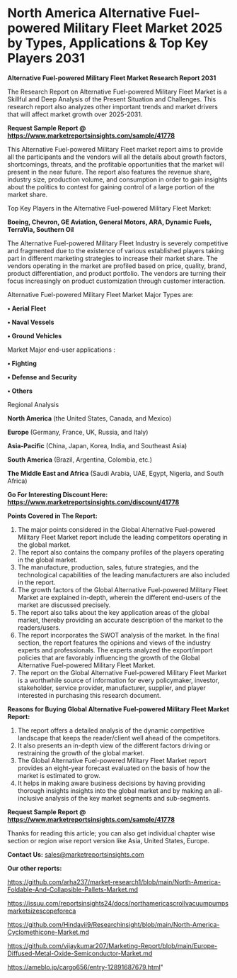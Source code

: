 # North America Alternative Fuel-powered Military Fleet Market 2025 by Types, Applications & Top Key Players 2031

<strong>Alternative Fuel-powered Military Fleet Market Research Report 2031</strong>

The Research Report on Alternative Fuel-powered Military Fleet Market is a Skillful and Deep Analysis of the Present Situation and Challenges. This research report also analyzes other important trends and market drivers that will affect market growth over 2025-2031.

<strong>Request Sample Report @ <a href=https://www.marketreportsinsights.com/sample/41778>https://www.marketreportsinsights.com/sample/41778</a></strong>

This Alternative Fuel-powered Military Fleet market report aims to provide all the participants and the vendors will all the details about growth factors, shortcomings, threats, and the profitable opportunities that the market will present in the near future. The report also features the revenue share, industry size, production volume, and consumption in order to gain insights about the politics to contest for gaining control of a large portion of the market share.

Top Key Players in the Alternative Fuel-powered Military Fleet Market:

<strong>Boeing, Chevron, GE Aviation, General Motors, ARA, Dynamic Fuels, TerraVia, Southern Oil</strong>

The Alternative Fuel-powered Military Fleet Industry is severely competitive and fragmented due to the existence of various established players taking part in different marketing strategies to increase their market share. The vendors operating in the market are profiled based on price, quality, brand, product differentiation, and product portfolio. The vendors are turning their focus increasingly on product customization through customer interaction.

Alternative Fuel-powered Military Fleet Market Major Types are:

<strong>•  Aerial Fleet

•  Naval Vessels

•  Ground Vehicles</strong>

Market Major end-user applications :

<strong>•  Fighting

•  Defense and Security

•  Others</strong>

Regional Analysis

</u><strong><b>North America</b></strong> (the United States, Canada, and Mexico)

<strong><b>Europe </b></strong>(Germany, France, UK, Russia, and Italy)

<strong><b>Asia-Pacific</b></strong> (China, Japan, Korea, India, and Southeast Asia)

<strong><b>South America</b></strong> (Brazil, Argentina, Colombia, etc.)

<strong><b>The Middle East and Africa</b></strong> (Saudi Arabia, UAE, Egypt, Nigeria, and South Africa)

<strong>Go For Interesting Discount Here: <a href=https://www.marketreportsinsights.com/discount/41778>https://www.marketreportsinsights.com/discount/41778</a></strong>

<strong>Points Covered in The Report:</strong>
<ol>
  <li>The major points considered in the Global Alternative Fuel-powered Military Fleet Market report include the leading competitors operating in the global market.</li>
  <li>The report also contains the company profiles of the players operating in the global market.</li>
  <li>The manufacture, production, sales, future strategies, and the technological capabilities of the leading manufacturers are also included in the report.</li>
  <li>The growth factors of the Global Alternative Fuel-powered Military Fleet Market are explained in-depth, wherein the different end-users of the market are discussed precisely.</li>
  <li>The report also talks about the key application areas of the global market, thereby providing an accurate description of the market to the readers/users.</li>
  <li>The report incorporates the SWOT analysis of the market. In the final section, the report features the opinions and views of the industry experts and professionals. The experts analyzed the export/import policies that are favorably influencing the growth of the Global Alternative Fuel-powered Military Fleet Market.</li>
  <li>The report on the Global Alternative Fuel-powered Military Fleet Market is a worthwhile source of information for every policymaker, investor, stakeholder, service provider, manufacturer, supplier, and player interested in purchasing this research document.</li>
</ol>
<strong>Reasons for Buying Global Alternative Fuel-powered Military Fleet Market Report:</strong>

<ol>
  <li>The report offers a detailed analysis of the dynamic competitive landscape that keeps the reader/client well ahead of the competitors.</li>
  <li>It also presents an in-depth view of the different factors driving or restraining the growth of the global market.</li>
  <li>The Global Alternative Fuel-powered Military Fleet Market report provides an eight-year forecast evaluated on the basis of how the market is estimated to grow.</li>
  <li>It helps in making aware business decisions by having providing thorough insights insights into the global market and by making an all-inclusive analysis of the key market segments and sub-segments.</li>
</ol>
<strong>Request Sample Report @ <a href=https://www.marketreportsinsights.com/sample/41778>https://www.marketreportsinsights.com/sample/41778</a></strong>


Thanks for reading this article; you can also get individual chapter wise section or region wise report version like Asia, United States, Europe.

<strong>Contact Us:</strong>
sales@marketreportsinsights.com

<strong>Our other reports:</strong>

<a href=https://github.com/arha237/market-research1/blob/main/North-America-Foldable-And-Collapsible-Pallets-Market.md>https://github.com/arha237/market-research1/blob/main/North-America-Foldable-And-Collapsible-Pallets-Market.md</a>

<a href=https://issuu.com/reportsinsights24/docs/northamericascrollvacuumpumpsmarketsizescopeforeca>https://issuu.com/reportsinsights24/docs/northamericascrollvacuumpumpsmarketsizescopeforeca</a>

<a href=https://github.com/Hindavii9/Researchinsight/blob/main/North-America-Cyclomethicone-Market.md>https://github.com/Hindavii9/Researchinsight/blob/main/North-America-Cyclomethicone-Market.md</a>

<a href=https://github.com/vijaykumar207/Marketing-Report/blob/main/Europe-Diffused-Metal-Oxide-Semiconductor-Market.md>https://github.com/vijaykumar207/Marketing-Report/blob/main/Europe-Diffused-Metal-Oxide-Semiconductor-Market.md</a>

<a href=https://ameblo.jp/cargo656/entry-12891687679.html>https://ameblo.jp/cargo656/entry-12891687679.html</a>"
